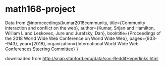# math168-project

Data from
@inproceedings{kumar2018community,
  title={Community interaction and conflict on the web},
  author={Kumar, Srijan and Hamilton, William L and Leskovec, Jure and Jurafsky, Dan},
  booktitle={Proceedings of the 2018 World Wide Web Conference on World Wide Web},
  pages={933--943},
  year={2018},
  organization={International World Wide Web Conferences Steering Committee}
}

downloaded from http://snap.stanford.edu/data/soc-RedditHyperlinks.html
